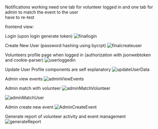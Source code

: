 Notifications working need one tab for volunteer logged in and one tab for admin to match the event to the user </br>
have to re-test </br>

frontend view:

Login (upon login generate token)
![finallogin](https://github.com/user-attachments/assets/04dfea37-874b-4129-ad25-4be77e6d06f1)

Create New User (password hashing using bycrpt)
![finalcreateuser](https://github.com/user-attachments/assets/88643ccd-a9dc-475e-8e7a-d56ef49204a9)

Volunteers profile page when logged in (authorization with jsonwebtoken and cookie-parser)
![userloggedin](https://github.com/user-attachments/assets/9f8bc68f-0284-48b7-8fa7-2cdca2959b2f)

Update User Profile components are self explanatory
![updateUserData](https://github.com/user-attachments/assets/3fcfbbbf-d15b-4104-9128-9a4f3595ed14)

Admin view events
![adminViewEvents](https://github.com/user-attachments/assets/98a097a4-5660-4b01-aadb-2b054e0b282a)

Admin match with volunteer
![adminMatchVolunteer](https://github.com/user-attachments/assets/42c7cab3-bacf-426f-a56d-bf610e23a9f9)

![adminMatchUser](https://github.com/user-attachments/assets/20e87905-0333-4be5-8be0-b1efb055caef)

Admin create new event
![AdminCreateEvent](https://github.com/user-attachments/assets/bfa1591d-cf47-46e6-83e0-7198c3aef862)

Generate report of volunteer activity and event management
![generateReport](https://github.com/user-attachments/assets/89434013-3703-4b13-823c-8c42a105b3d2)


